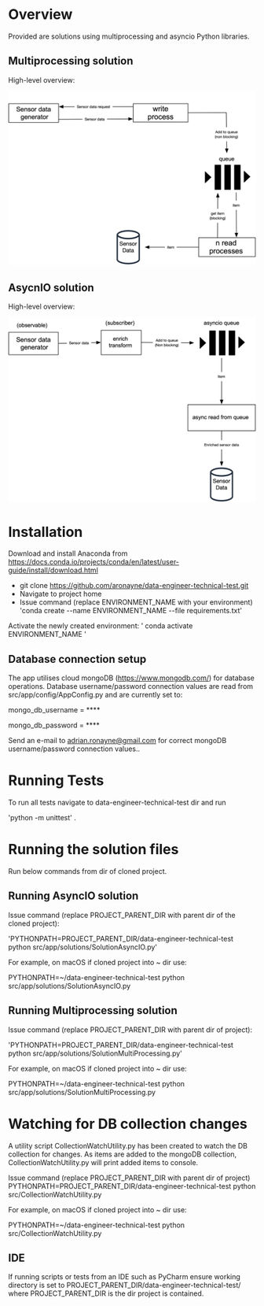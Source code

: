 # Overview

Provided are solutions using multiprocessing and asyncio Python libraries.

## Multiprocessing solution

High-level overview:

![ScreenShot](https://raw.githubusercontent.com/aronayne/data-engineer-technical-test/master/readme-images/multiprocessing.png)

## AsycnIO solution

High-level overview:

![ScreenShot](https://raw.githubusercontent.com/aronayne/data-engineer-technical-test/master/readme-images/asyncio.png)

# Installation

Download and install Anaconda from https://docs.conda.io/projects/conda/en/latest/user-guide/install/download.html

* git clone https://github.com/aronayne/data-engineer-technical-test.git
* Navigate to project home
* Issue command (replace ENVIRONMENT_NAME with your environment) 'conda create --name ENVIRONMENT_NAME --file requirements.txt'

Activate the newly created environment: ' conda activate ENVIRONMENT_NAME '

## Database connection setup

The app utilises cloud mongoDB (https://www.mongodb.com/) for database operations.
Database username/password connection values are read from src/app/config/AppConfig.py and are currently set to:

mongo_db_username = ****

mongo_db_password = ****

Send an e-mail to adrian.ronayne@gmail.com for correct mongoDB username/password connection values..

# Running Tests

To run all tests navigate to data-engineer-technical-test dir and run 

'python -m unittest' .

# Running the solution files

Run below commands from dir of cloned project.

## Running AsyncIO solution

Issue command (replace PROJECT_PARENT_DIR with parent dir of the cloned project):
  
'PYTHONPATH=PROJECT_PARENT_DIR/data-engineer-technical-test python src/app/solutions/SolutionAsyncIO.py'

For example, on macOS if cloned project into ~ dir use:

PYTHONPATH=~/data-engineer-technical-test python src/app/solutions/SolutionAsyncIO.py

## Running Multiprocessing solution

Issue command (replace PROJECT_PARENT_DIR with parent dir of project):

'PYTHONPATH=PROJECT_PARENT_DIR/data-engineer-technical-test python src/app/solutions/SolutionMultiProcessing.py'

For example, on macOS if cloned project into ~ dir use:

PYTHONPATH=~/data-engineer-technical-test python src/app/solutions/SolutionMultiProcessing.py

# Watching for DB collection changes

A utility script CollectionWatchUtility.py has been created to watch the DB collection for changes.
As items are added to the mongoDB collection, CollectionWatchUtility.py will print added items to console.

Issue command (replace PROJECT_PARENT_DIR with parent dir of project)
PYTHONPATH=PROJECT_PARENT_DIR/data-engineer-technical-test python src/CollectionWatchUtility.py

For example, on macOS if cloned project into ~ dir use:

PYTHONPATH=~/data-engineer-technical-test python src/CollectionWatchUtility.py

## IDE

If running scripts or tests from an IDE such as PyCharm ensure working directory is set to PROJECT_PARENT_DIR/data-engineer-technical-test/
where PROJECT_PARENT_DIR is the dir project is contained.